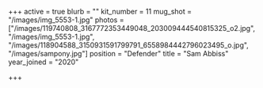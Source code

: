 +++
active = true
blurb = ""
kit_number = 11
mug_shot = "/images/img_5553-1.jpg"
photos = ["/images/119740808_3167772353449048_203009444540815325_o2.jpg", "/images/img_5553-1.jpg", "/images/118904588_3150931591799791_6558984442796023495_o.jpg", "/images/sampony.jpg"]
position = "Defender"
title = "Sam Abbiss"
year_joined = "2020"

+++
